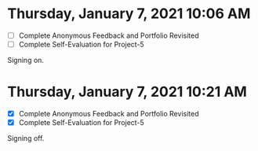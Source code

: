 # Thursday, January  7, 2021 10:06 AM

- [ ] Complete Anonymous Feedback and Portfolio Revisited 
- [ ] Complete Self-Evaluation for Project-5

Signing on.

# Thursday, January  7, 2021 10:21 AM

- [x] Complete Anonymous Feedback and Portfolio Revisited 
- [x] Complete Self-Evaluation for Project-5

Signing off.
